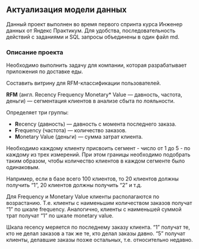 ## Актуализация модели данных

Данный проект выполнен во время первого спринта курса Инженер данных от Яндекс Практикум. Для удобства, последовательность действий с заданиями и SQL запросы объединены в один файл md. 

### **Описание проекта**

Необходимо выполнить задачу для компании, которая разрабатывает приложения по доставке еды.

Составить витрину для RFM-классификации пользователей.

**RFM** (англ. Recency Frequency Monetary* Value — давность, частота, деньги) — сегментация клиентов в анализе сбыта по лояльности.

Определяет три группы:

- **R**ecency (давность) — давность с момента последнего заказа.
- **F**requency (частота) — количество заказов.
- **M**onetary Value (деньги) — сумма затрат клиента.

Необходимо каждому клиенту присвоить сегмент - число от 1 до 5 - по каждому из трех измерений. При этом границы необходимо подобрать таким образом, чтобы количество клиентов в каждом сегменте было одинаковым.

Например, если в базе всего 100 клиентов, то 20 клиентов должны получить “1”, 20 клиентов должны получить “2” и т.д.

Для Frequency и Monetary Value клиенты располагаются по возрастанию. Т.е. клиенты с наименьшим количеством заказов получат “1” по шкале frequency. Аналогично, клиенты с наименьшей суммой трат получат “1” по шкале monetary value.

Шкала recency меряется по последнему заказу клиента. “1” получат те, кто не делал заказов а так же те, кто делал заказы давно. “5” получат клиенты, делавшие заказы позже остальных, т.е. относительно недавно.
